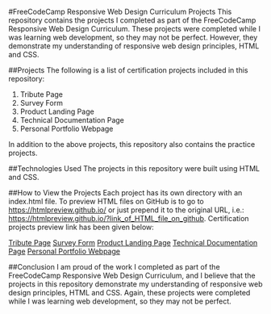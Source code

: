 #FreeCodeCamp Responsive Web Design Curriculum Projects
This repository contains the projects I completed as part of the FreeCodeCamp Responsive Web Design Curriculum. These projects were completed while I was learning web development, so they may not be perfect. However, they demonstrate my understanding of responsive web design principles, HTML and CSS.

##Projects
The following is a list of certification projects included in this repository:

1. Tribute Page
2. Survey Form
3. Product Landing Page
4. Technical Documentation Page
5. Personal Portfolio Webpage

In addition to the above projects, this repository also contains the practice projects.

##Technologies Used
The projects in this repository were built using HTML and CSS.

##How to View the Projects
Each project has its own directory with an index.html file. To preview HTML files on GitHub is to go to https://htmlpreview.github.io/ or just prepend it to the original URL, i.e.: https://htmlpreview.github.io/?link_of_HTML_file_on_github. Certification projects preview link has been given below:

[Tribute Page](https://htmlpreview.github.io/?https://github.com/GyaneshwarTiwari/freecodecamp-Responsive-Web-Design-Projects/blob/main/freecodecamp%20Responsive%20Web%20Design%20Projects/Tribute%20Page/index.html)
[Survey Form](https://htmlpreview.github.io/?https://github.com/GyaneshwarTiwari/freecodecamp-Responsive-Web-Design-Projects/blob/main/freecodecamp%20Responsive%20Web%20Design%20Projects/Survey%20Form/index.html)
[Product Landing Page]()
[Technical Documentation Page]()
[Personal Portfolio Webpage]()

##Conclusion
I am proud of the work I completed as part of the FreeCodeCamp Responsive Web Design Curriculum, and I believe that the projects in this repository demonstrate my understanding of responsive web design principles, HTML and CSS. Again, these projects were completed while I was learning web development, so they may not be perfect.
